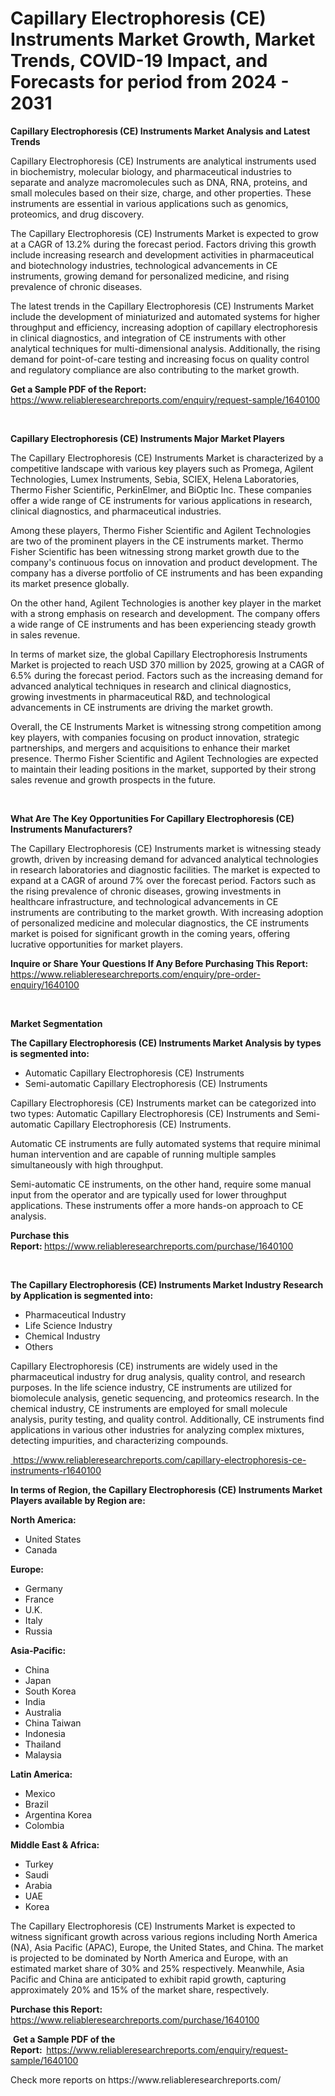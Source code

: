 <p><h1>Capillary Electrophoresis (CE) Instruments Market Growth, Market Trends, COVID-19 Impact, and Forecasts for period from 2024 - 2031</h1></p><p><strong>Capillary Electrophoresis (CE) Instruments Market Analysis and Latest Trends</strong></p>
<p><p>Capillary Electrophoresis (CE) Instruments are analytical instruments used in biochemistry, molecular biology, and pharmaceutical industries to separate and analyze macromolecules such as DNA, RNA, proteins, and small molecules based on their size, charge, and other properties. These instruments are essential in various applications such as genomics, proteomics, and drug discovery.</p><p>The Capillary Electrophoresis (CE) Instruments Market is expected to grow at a CAGR of 13.2% during the forecast period. Factors driving this growth include increasing research and development activities in pharmaceutical and biotechnology industries, technological advancements in CE instruments, growing demand for personalized medicine, and rising prevalence of chronic diseases.</p><p>The latest trends in the Capillary Electrophoresis (CE) Instruments Market include the development of miniaturized and automated systems for higher throughput and efficiency, increasing adoption of capillary electrophoresis in clinical diagnostics, and integration of CE instruments with other analytical techniques for multi-dimensional analysis. Additionally, the rising demand for point-of-care testing and increasing focus on quality control and regulatory compliance are also contributing to the market growth.</p></p>
<p><strong>Get a Sample PDF of the Report:&nbsp;</strong> <a href="https://www.reliableresearchreports.com/enquiry/request-sample/1640100">https://www.reliableresearchreports.com/enquiry/request-sample/1640100</a></p>
<p>&nbsp;</p>
<p><strong>Capillary Electrophoresis (CE) Instruments Major Market Players</strong></p>
<p><p>The Capillary Electrophoresis (CE) Instruments Market is characterized by a competitive landscape with various key players such as Promega, Agilent Technologies, Lumex Instruments, Sebia, SCIEX, Helena Laboratories, Thermo Fisher Scientific, PerkinElmer, and BiOptic Inc. These companies offer a wide range of CE instruments for various applications in research, clinical diagnostics, and pharmaceutical industries.</p><p>Among these players, Thermo Fisher Scientific and Agilent Technologies are two of the prominent players in the CE instruments market. Thermo Fisher Scientific has been witnessing strong market growth due to the company's continuous focus on innovation and product development. The company has a diverse portfolio of CE instruments and has been expanding its market presence globally.</p><p>On the other hand, Agilent Technologies is another key player in the market with a strong emphasis on research and development. The company offers a wide range of CE instruments and has been experiencing steady growth in sales revenue.</p><p>In terms of market size, the global Capillary Electrophoresis Instruments Market is projected to reach USD 370 million by 2025, growing at a CAGR of 6.5% during the forecast period. Factors such as the increasing demand for advanced analytical techniques in research and clinical diagnostics, growing investments in pharmaceutical R&D, and technological advancements in CE instruments are driving the market growth.</p><p>Overall, the CE Instruments Market is witnessing strong competition among key players, with companies focusing on product innovation, strategic partnerships, and mergers and acquisitions to enhance their market presence. Thermo Fisher Scientific and Agilent Technologies are expected to maintain their leading positions in the market, supported by their strong sales revenue and growth prospects in the future.</p></p>
<p>&nbsp;</p>
<p><strong>What Are The Key Opportunities For Capillary Electrophoresis (CE) Instruments Manufacturers?</strong></p>
<p><p>The Capillary Electrophoresis (CE) Instruments market is witnessing steady growth, driven by increasing demand for advanced analytical technologies in research laboratories and diagnostic facilities. The market is expected to expand at a CAGR of around 7% over the forecast period. Factors such as the rising prevalence of chronic diseases, growing investments in healthcare infrastructure, and technological advancements in CE instruments are contributing to the market growth. With increasing adoption of personalized medicine and molecular diagnostics, the CE instruments market is poised for significant growth in the coming years, offering lucrative opportunities for market players.</p></p>
<p><strong>Inquire or Share Your Questions If Any Before Purchasing This Report:</strong> <a href="https://www.reliableresearchreports.com/enquiry/pre-order-enquiry/1640100">https://www.reliableresearchreports.com/enquiry/pre-order-enquiry/1640100</a></p>
<p>&nbsp;</p>
<p><strong>Market Segmentation</strong></p>
<p><strong>The Capillary Electrophoresis (CE) Instruments Market Analysis by types is segmented into:</strong></p>
<p><ul><li>Automatic Capillary Electrophoresis (CE) Instruments</li><li>Semi-automatic Capillary Electrophoresis (CE) Instruments</li></ul></p>
<p><p>Capillary Electrophoresis (CE) Instruments market can be categorized into two types: Automatic Capillary Electrophoresis (CE) Instruments and Semi-automatic Capillary Electrophoresis (CE) Instruments. </p><p>Automatic CE instruments are fully automated systems that require minimal human intervention and are capable of running multiple samples simultaneously with high throughput. </p><p>Semi-automatic CE instruments, on the other hand, require some manual input from the operator and are typically used for lower throughput applications. These instruments offer a more hands-on approach to CE analysis.</p></p>
<p><strong>Purchase this Report:&nbsp;</strong><a href="https://www.reliableresearchreports.com/purchase/1640100">https://www.reliableresearchreports.com/purchase/1640100</a></p>
<p>&nbsp;</p>
<p><strong>The Capillary Electrophoresis (CE) Instruments Market Industry Research by Application is segmented into:</strong></p>
<p><ul><li>Pharmaceutical Industry</li><li>Life Science Industry</li><li>Chemical Industry</li><li>Others</li></ul></p>
<p><p>Capillary Electrophoresis (CE) instruments are widely used in the pharmaceutical industry for drug analysis, quality control, and research purposes. In the life science industry, CE instruments are utilized for biomolecule analysis, genetic sequencing, and proteomics research. In the chemical industry, CE instruments are employed for small molecule analysis, purity testing, and quality control. Additionally, CE instruments find applications in various other industries for analyzing complex mixtures, detecting impurities, and characterizing compounds.</p></p>
<p><a href="https://www.reliableresearchreports.com/capillary-electrophoresis-ce-instruments-r1640100">&nbsp;https://www.reliableresearchreports.com/capillary-electrophoresis-ce-instruments-r1640100</a></p>
<p><strong>In terms of Region, the Capillary Electrophoresis (CE) Instruments Market Players available by Region are:</strong></p>
<p>
    <p> <strong> North America: </strong>
        <ul>
            <li>United States</li>
            <li>Canada</li>
        </ul>
        </p> 
    <p> <strong> Europe: </strong>
        <ul>
            <li>Germany</li>
            <li>France</li>
            <li>U.K.</li>
            <li>Italy</li>
            <li>Russia</li>
        </ul>
        </p> 
    <p> <strong> Asia-Pacific: </strong>
        <ul>
            <li>China</li>
            <li>Japan</li>
            <li>South Korea</li>
            <li>India</li>
            <li>Australia</li>
            <li>China Taiwan</li>
            <li>Indonesia</li>
            <li>Thailand</li>
            <li>Malaysia</li>
        </ul>
        </p> 
    <p> <strong> Latin America: </strong>
        <ul>
            <li>Mexico</li>
            <li>Brazil</li>
            <li>Argentina Korea</li>
            <li>Colombia</li>
        </ul>
        </p> 
    <p> <strong> Middle East & Africa: </strong>
        <ul>
            <li>Turkey</li>
            <li>Saudi</li>
            <li>Arabia</li>
            <li>UAE</li>
            <li>Korea</li>
        </ul>
    </p>
    </p>
<p><p>The Capillary Electrophoresis (CE) Instruments Market is expected to witness significant growth across various regions including North America (NA), Asia Pacific (APAC), Europe, the United States, and China. The market is projected to be dominated by North America and Europe, with an estimated market share of 30% and 25% respectively. Meanwhile, Asia Pacific and China are anticipated to exhibit rapid growth, capturing approximately 20% and 15% of the market share, respectively.</p></p>
<p><strong>Purchase this Report: </strong><a href="https://www.reliableresearchreports.com/purchase/1640100">https://www.reliableresearchreports.com/purchase/1640100</a></p>
<p>&nbsp;<strong>Get a Sample PDF of the Report:&nbsp;&nbsp;</strong><a href="https://www.reliableresearchreports.com/enquiry/request-sample/1640100">https://www.reliableresearchreports.com/enquiry/request-sample/1640100</a></p>
<p><strong></strong></p>
<p>Check more reports on https://www.reliableresearchreports.com/</p>